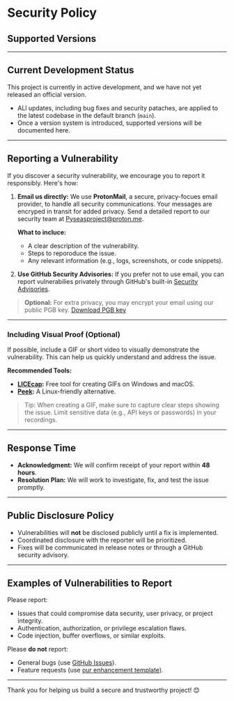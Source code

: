 # Security Policy

## Supported Versions

---

## Current Development Status

This project is currently in active development, and we have not yet released an official version.

- ALl updates, including bug fixes and security pataches, are applied to the latest codebase in the default branch (`main`).
- Once a version system is introduced, supported versions will be documented here.

---

## Reporting a Vulnerability

If you discover a security vulnerability, we encourage you to report it responsibly. Here's how:

1. **Email us directly:**
    We use **ProtonMail**, a secure, privacy-focues email provider, to handle all security communications. Your messages are encryped in transit for added privacy.
    Send a detailed report to our security team at [Pyseasproject@proton.me](mailto:Pyseasproject@proton.me).

   **What to incluce:**
   - A clear description of the vulnerability.
   - Steps to reporoduce the issue.
   - Any relevant information (e.g., logs, screenshots, or code snippets).
  
2. **Use GitHub Security Advisories:**
   If you prefer not to use email, you can report vulnerabilies privately through GitHub's built-in [Security Advisories](https://github.com/PyCeas/Pyceas/security/advisories/new).

> **Optional:** For extra privacy, you may encrypt your email using our public PGB key. [Download PGB key](docs/pyseas_public.asc)


---

### Including Visual Proof (Optional)

If possible, include a GIF or short video to visually demonstrate the vulnerability. This can help us quickly understand and address the issue.

**Recommended Tools:**

- **[LICEcap](https://www.cockos.com/licecap/):** Free tool for creating GIFs on Windows and macOS.
- **[Peek](https://github.com/phw/peek):** A Linux-friendly alternative.

> Tip: When creating a GIF, make sure to capture clear steps showing the issue. Limit sensitive data (e.g., API keys or passwords) in your recordings.

---

## Response Time

- **Acknowledgment:** We will confirm receipt of your report within **48 hours**.
- **Resolution Plan:** We will work to investigate, fix, and test the issue promptly.

---

## Public Disclosure Policy

- Vulnerabilities will **not** be disclosed publicly until a fix is implemented.
- Coordinated disclosure with the reporter will be prioritized.
- Fixes will be communicated in release notes or through a GitHub security advisory.

---

## Examples of Vulnerabilities to Report

Please report:
- Issues that could compromise data security, user privacy, or project integrity.
- Authentication, authorization, or privilege escalation flaws.
- Code injection, buffer overflows, or similar exploits.

Please **do not** report:
- General bugs (use [GitHub Issues](https://github.com/PyCeas/Pyceas/issues)).
- Feature requests (use [our enhancement template](https://github.com/PyCeas/.github/blob/main/.github/ISSUE_TEMPLATE/user_story_based_issue.md)).

---

Thank you for helping us build a secure and trustworthy project! 😊

